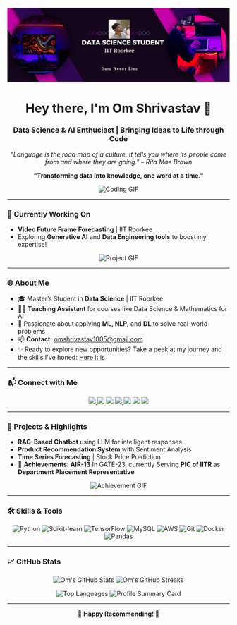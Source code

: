 ![logo](https://github.com/Omshrivastav12/Omshrivastav12/blob/main/Screenshot%202024-11-06%20202011.png)
<h1 align="center">Hey there, I'm Om Shrivastav 👋</h1>
<h3 align="center">Data Science & AI Enthusiast | Bringing Ideas to Life through Code</h3>

<p align="center">
  <em>"Language is the road map of a culture. It tells you where its people come from and where they are going." – Rita Mae Brown</em>
</p>
<p align="center">
  <strong>"Transforming data into knowledge, one word at a time."</strong>
</p>

<p align="center">
  <img src="https://media1.tenor.com/images/7pyDepP8SOQAAAAC/cat-wif.gif" width="250" alt="Coding GIF"/>
</p>

---

### 🔭 Currently Working On
- **Video Future Frame Forecasting** | IIT Roorkee  
- Exploring **Generative AI** and **Data Engineering tools** to boost my expertise!

<p align="center">
  <img src="https://i.makeagif.com/media/4-05-2022/FvBVst.gif" width="200" alt="Project GIF"/>
</p>


---

### 🌐 About Me
- 🎓 Master’s Student in **Data Science** | IIT Roorkee  
- 🧑‍🏫 **Teaching Assistant** for courses like Data Science & Mathematics for AI  
- 🤖 Passionate about applying **ML, NLP,** and **DL** to solve real-world problems  
- 📫 **Contact:** omshrivastav1005@gmail.com  
- ✨ Ready to explore new opportunities? Take a peek at my journey and the skills I've honed: [Here it is](https://drive.google.com/file/d/1XCOzyuzzUZrhoAYyfTlSNUpWOIi3Yl10/view?usp=sharing)


---

### 📬 Connect with Me
<p align="center">
  <a href="https://www.linkedin.com/in/om-shrivastav-a76983233" target="_blank">
  <img src="https://img.icons8.com/color/48/000000/linkedin.png" height="30"/>
</a>
  <a href="https://kaggle.com/omsubhashshrivastav" target="_blank"><img src="https://img.icons8.com/windows/50/000000/kaggle.png" height="30"/></a>
  <a href="https://fb.com/om-shrivastav" target="_blank"><img src="https://img.icons8.com/color/48/000000/facebook.png" height="30"/></a>
  <a href="https://www.instagram.com/__om_shrivastav/" target="_blank">
  <img src="https://img.icons8.com/fluent/48/000000/instagram-new.png" height="30"/>
</a>
  <a href="https://www.hackerrank.com/omshrivastav1005" target="_blank"><img src="https://img.icons8.com/windows/32/000000/hackerrank.png" height="30"/></a>
  <a href="https://www.leetcode.com/omshrivastav" target="_blank"><img src="https://img.icons8.com/external-tal-revivo-shadow-tal-revivo/48/000000/external-level-up-your-coding-skills-and-quickly-land-a-job-logo-shadow-tal-revivo.png" height="30"/></a>
  <a href="https://auth.geeksforgeeks.org/user/omshrivass1vn" target="_blank"><img src="https://img.icons8.com/color/48/000000/geeksforgeeks.png" height="30"/></a>
</p>

---

### 💼 Projects & Highlights
- **RAG-Based Chatbot** using LLM for intelligent responses  
- **Product Recommendation System** with Sentiment Analysis  
- **Time Series Forecasting** | Stock Price Prediction  
- 🎉 **Achievements**: **AIR-13** In GATE-23, currently Serving **PIC of IITR** as **Department Placement Representative** 

<p align="center">
  <img src="https://media.giphy.com/media/26ufcYAkf3d57XvXq/giphy.gif" width="200" alt="Achievement GIF"/>
</p>

---

### 🛠️ Skills & Tools
<p align="center">
  <img src="https://img.icons8.com/color/48/000000/python.png" alt="Python" height="30"/>
  <img src="https://img.icons8.com/color/48/000000/scikit-learn.png" alt="Scikit-learn" height="30"/>
  <img src="https://img.icons8.com/color/48/000000/tensorflow.png" alt="TensorFlow" height="30"/>
  <img src="https://img.icons8.com/color/48/000000/mysql-logo.png" alt="MySQL" height="30"/>
  <img src="https://img.icons8.com/color/48/000000/amazon-web-services.png" alt="AWS" height="30"/>
  <img src="https://img.icons8.com/color/48/000000/git.png" alt="Git" height="30"/>
  <img src="https://img.icons8.com/color/48/000000/docker.png" alt="Docker" height="30"/>
  <img src="https://img.icons8.com/color/48/000000/pandas.png" alt="Pandas" height="30"/>
</p>

---

### 📈 GitHub Stats
<p align="center">
  <img src="https://github-readme-stats.vercel.app/api?username=omshrivastav12&show_icons=true&theme=merko" width="400" alt="Om's GitHub Stats" />
  <img src="https://github-readme-streak-stats.herokuapp.com/?user=omshrivastav12&theme=merko" width="400" alt="Om's GitHub Streaks" />
</p>

<p align="center">
  <img src="https://github-readme-stats.vercel.app/api/top-langs/?username=omshrivastav12&layout=compact&theme=merko" width="400" alt="Top Languages" />
  <img src="https://github-profile-summary-cards.vercel.app/api/cards/profile-details?username=omshrivastav12&theme=merko" width="400" alt="Profile Summary Card" />
</p>

---

<p align="center">
  🌟 <strong>Happy Recommending! 🌟</strong>
</p>
